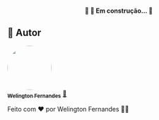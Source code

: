 <h4 align="center"> 
	🚧  🚀 Em construção...  🚧
</h4>

🚀 Autor
---

<a align="center" href="https://scontent.fgru4-1.fna.fbcdn.net/v/t1.6435-9/104865971_961460494309535_3786774784534069954_n.jpg?_nc_cat=103&ccb=1-5&_nc_sid=730e14&_nc_ohc=xHHz9xcPglAAX9GA6et&_nc_ht=scontent.fgru4-1.fna&oh=a1b17ae95bf6aefd0fbe16c6c5738abb&oe=6176DD3B">
 <img style="border-radius: 50%;" src="https://scontent.fgru4-1.fna.fbcdn.net/v/t1.6435-9/104865971_961460494309535_3786774784534069954_n.jpg?_nc_cat=103&ccb=1-5&_nc_sid=730e14&_nc_ohc=xHHz9xcPglAAX9GA6et&_nc_ht=scontent.fgru4-1.fna&oh=a1b17ae95bf6aefd0fbe16c6c5738abb&oe=6176DD3B" width="100px;" alt=""/>
 <br />
 <sub><b>Welington Fernandes</b></sub></a> <a href="https://github.com/CodWF/Profile" title="CodWF">🚀</a>

Feito com ❤️ por Welington Fernandes 👋🏽
